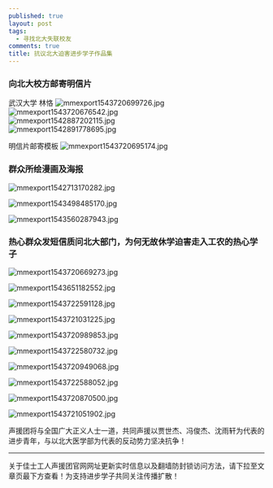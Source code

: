 ```yaml
---
published: true
layout: post
tags:
  - 寻找北大失联校友
comments: true
title: 抗议北大迫害进步学子作品集
---
```



### 向北大校方邮寄明信片

武汉大学 林恪 
<img src="https://i.loli.net/2018/12/02/5c03d15d68814.jpg" alt="mmexport1543720699726.jpg" title="mmexport1543720699726.jpg" />
<br/>
<img src="https://i.loli.net/2018/12/02/5c03d102094fe.jpg" alt="mmexport1543720676542.jpg" title="mmexport1543720676542.jpg" />
<br/>
<img src="https://i.loli.net/2018/12/02/5c03b3086fadd.jpg" alt="mmexport1542887202115.jpg" title="mmexport1542887202115.jpg" />
<br/>
<img src="https://i.loli.net/2018/12/02/5c03b308ef576.jpg" alt="mmexport1542891778695.jpg" title="mmexport1542891778695.jpg" />
<br/>

明信片邮寄模板
<img src="https://i.loli.net/2018/12/02/5c03d15f9a96e.jpg" alt="mmexport1543720695174.jpg" title="mmexport1543720695174.jpg" /><br/>



### 群众所绘漫画及海报
<img src="https://i.loli.net/2018/12/02/5c03b303dccab.jpg" alt="mmexport1542713170282.jpg" title="mmexport1542713170282.jpg" /><br/>

<img src="https://i.loli.net/2018/12/02/5c03b31ff0fff.jpg" alt="mmexport1543498485170.jpg" title="mmexport1543498485170.jpg" /><br/>

<img src="https://i.loli.net/2018/12/02/5c03b323dc239.jpg" alt="mmexport1543560287943.jpg" title="mmexport1543560287943.jpg" /><br/>

### 热心群众发短信质问北大部门，为何无故休学迫害走入工农的热心学子
<img src="https://i.loli.net/2018/12/02/5c03d0fd016c9.jpg" alt="mmexport1543720669273.jpg" title="mmexport1543720669273.jpg" /><br/>

<img src="https://i.loli.net/2018/12/02/5c03d0ffc2329.jpg" alt="mmexport1543651182552.jpg" title="mmexport1543651182552.jpg" /><br/>

<img src="https://i.loli.net/2018/12/02/5c03d1541a15a.jpg" alt="mmexport1543722591128.jpg" title="mmexport1543722591128.jpg" /><br/>

<img src="https://i.loli.net/2018/12/02/5c03d15676b97.jpg" alt="mmexport1543721031225.jpg" title="mmexport1543721031225.jpg" /><br/>

<img src="https://i.loli.net/2018/12/02/5c03d156c4cfe.jpg" alt="mmexport1543720989853.jpg" title="mmexport1543720989853.jpg" /><br/>

<img src="https://i.loli.net/2018/12/02/5c03d15b02362.jpg" alt="mmexport1543722580732.jpg" title="mmexport1543722580732.jpg" /><br/>

<img src="https://i.loli.net/2018/12/02/5c03d15e70bd2.jpg" alt="mmexport1543720949068.jpg" title="mmexport1543720949068.jpg" /><br/>

<img src="https://i.loli.net/2018/12/02/5c03d165593d1.jpg" alt="mmexport1543722588052.jpg" title="mmexport1543722588052.jpg" /><br/>

<img src="https://i.loli.net/2018/12/02/5c03d14fd90a9.jpg" alt="mmexport1543720870500.jpg" title="mmexport1543720870500.jpg" /><br/>

<img src="https://i.loli.net/2018/12/02/5c03d153bec47.jpg" alt="mmexport1543721051902.jpg" title="mmexport1543721051902.jpg" /><br/>


声援团将与全国广大正义人士一道，共同声援以贾世杰、冯俊杰、沈雨轩为代表的进步青年，与以北大医学部为代表的反动势力坚决抗争！

---
关于佳士工人声援团官网网址更新实时信息以及翻墙防封锁访问方法，请下拉至文章页最下方查看！为支持进步学子共同关注传播扩散！
